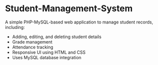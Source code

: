 # Student-Management-System
A simple PHP-MySQL-based web application to manage student records, including:

- Adding, editing, and deleting student details
- Grade management
- Attendance tracking
- Responsive UI using HTML and CSS
- Uses MySQL database integration

